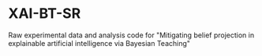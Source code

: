 # XAI-BT-SR
Raw experimental data and analysis code for "Mitigating belief projection in explainable artificial intelligence via Bayesian Teaching"
